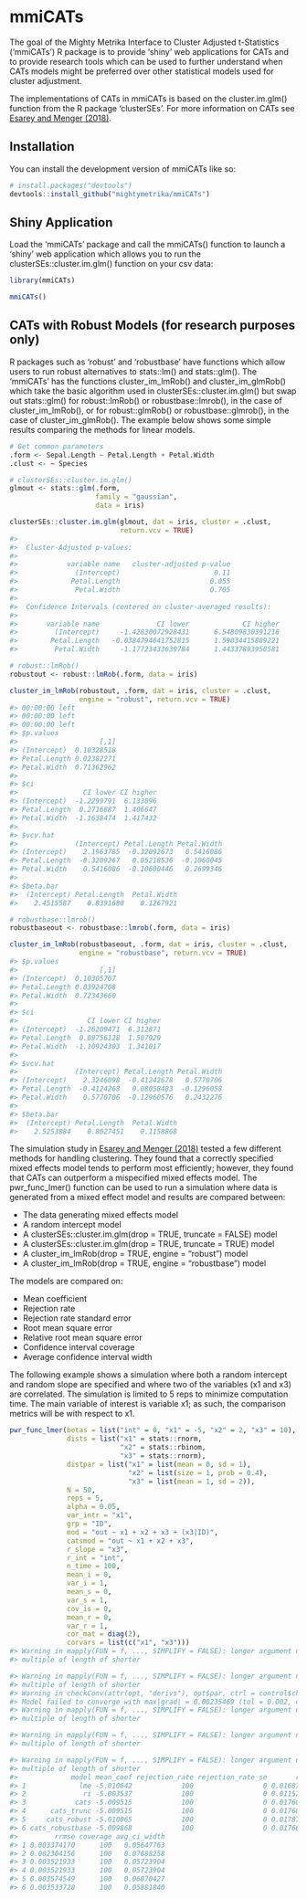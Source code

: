 
<!-- README.md is generated from README.Rmd. Please edit that file -->

# mmiCATs

<!-- badges: start -->
<!-- badges: end -->

The goal of the Mighty Metrika Interface to Cluster Adjusted
t-Statistics (‘mmiCATs’) R package is to provide ‘shiny’ web
applications for CATs and to provide research tools which can be used to
further understand when CATs models might be preferred over other
statistical models used for cluster adjustment.

The implementations of CATs in mmiCATs is based on the cluster.im.glm()
function from the R package ‘clusterSEs’. For more information on CATs
see [Esarey and Menger (2018)](https://doi.org/10.1017/psrm.2017.42).

## Installation

You can install the development version of mmiCATs like so:

``` r
# install.packages("devtools")
devtools::install_github("mightymetrika/mmiCATs")
```

## Shiny Application

Load the ‘mmiCATs’ package and call the mmiCATs() function to launch a
‘shiny’ web application which allows you to run the
clusterSEs::cluster.im.glm() function on your csv data:

``` r
library(mmiCATs)
```

``` r
mmiCATs()
```

## CATs with Robust Models (for research purposes only)

R packages such as ‘robust’ and ‘robustbase’ have functions which allow
users to run robust alternatives to stats::lm() and stats::glm(). The
‘mmiCATs’ has the functions cluster_im_lmRob() and cluster_im_glmRob()
which take the basic algorithm used in clusterSEs::cluster.im.glm() but
swap out stats::glm() for robust::lmRob() or robustbase::lmrob(), in the
case of cluster_im_lmRob(), or for robust::glmRob() or
robustbase::glmrob(), in the case of cluster_im_glmRob(). The example
below shows some simple results comparing the methods for linear models.

``` r
# Get common parameters
.form <- Sepal.Length ~ Petal.Length + Petal.Width
.clust <- ~ Species

# clusterSEs::cluster.im.glm()
glmout <- stats::glm(.form,
                     family = "gaussian",
                     data = iris)

clusterSEs::cluster.im.glm(glmout, dat = iris, cluster = .clust,
                           return.vcv = TRUE)
#> 
#>  Cluster-Adjusted p-values:  
#>  
#>            variable name   cluster-adjusted p-value
#>              (Intercept)                       0.11
#>             Petal.Length                      0.055
#>              Petal.Width                      0.705
#> 
#>  Confidence Intervals (centered on cluster-averaged results): 
#>  
#>       variable name              CI lower             CI higher
#>         (Intercept)     -1.42830072928431      6.54809830391216
#>        Petal.Length   -0.0384794641752815      1.59034415889221
#>         Petal.Width     -1.17723433639784      1.44337893950581

# robust::lmRob()
robustout <- robust::lmRob(.form, data = iris)

cluster_im_lmRob(robustout, .form, dat = iris, cluster = .clust,
                 engine = "robust", return.vcv = TRUE)
#> 00:00:00 left
#> 00:00:00 left
#> 00:00:00 left
#> $p.values
#>                    [,1]
#> (Intercept)  0.10328518
#> Petal.Length 0.02382271
#> Petal.Width  0.71362962
#> 
#> $ci
#>                CI lower CI higher
#> (Intercept)  -1.2299791  6.133096
#> Petal.Length  0.2716887  1.406647
#> Petal.Width  -1.1638474  1.417432
#> 
#> $vcv.hat
#>              (Intercept) Petal.Length Petal.Width
#> (Intercept)    2.1963785  -0.32092673   0.5416086
#> Petal.Length  -0.3209267   0.05218536  -0.1060045
#> Petal.Width    0.5416086  -0.10600446   0.2699346
#> 
#> $beta.bar
#>  (Intercept) Petal.Length  Petal.Width 
#>    2.4515587    0.8391680    0.1267921

# robustbase::lmrob()
robustbaseout <- robustbase::lmrob(.form, data = iris)

cluster_im_lmRob(robustbaseout, .form, dat = iris, cluster = .clust,
                 engine = "robustbase", return.vcv = TRUE)
#> $p.values
#>                    [,1]
#> (Intercept)  0.10305707
#> Petal.Length 0.03924708
#> Petal.Width  0.72343660
#> 
#> $ci
#>                 CI lower CI higher
#> (Intercept)  -1.26209471  6.312871
#> Petal.Length  0.09756128  1.507929
#> Petal.Width  -1.10924303  1.341017
#> 
#> $vcv.hat
#>              (Intercept) Petal.Length Petal.Width
#> (Intercept)    2.3246098  -0.41242678   0.5770706
#> Petal.Length  -0.4124268   0.08058483  -0.1296058
#> Petal.Width    0.5770706  -0.12960576   0.2432276
#> 
#> $beta.bar
#>  (Intercept) Petal.Length  Petal.Width 
#>    2.5253884    0.8027451    0.1158868
```

The simulation study in [Esarey and Menger
(2018)](https://doi.org/10.1017/psrm.2017.42) tested a few different
methods for handling clustering. They found that a correctly specified
mixed effects model tends to perform most efficiently; however, they
found that CATs can outperform a mispecified mixed effects model. The
pwr_func_lmer() function can be used to run a simulation where data is
generated from a mixed effect model and results are compared between:

- The data generating mixed effects model
- A random intercept model
- A clusterSEs::cluster.im.glm(drop = TRUE, truncate = FALSE) model
- A clusterSEs::cluster.im.glm(drop = TRUE, truncate = TRUE) model
- A cluster_im_lmRob(drop = TRUE, engine = “robust”) model
- A cluster_im_lmRob(drop = TRUE, engine = “robustbase”) model

The models are compared on:

- Mean coefficient
- Rejection rate
- Rejection rate standard error
- Root mean square error
- Relative root mean square error
- Confidence interval coverage
- Average confidence interval width

The following example shows a simulation where both a random intercept
and random slope are specified and where two of the variables (x1 and
x3) are correlated. The simulation is limited to 5 reps to minimize
computation time. The main variable of interest is variable x1; as such,
the comparison metrics will be with respect to x1.

``` r
pwr_func_lmer(betas = list("int" = 0, "x1" = -5, "x2" = 2, "x3" = 10),
              dists = list("x1" = stats::rnorm,
                           "x2" = stats::rbinom,
                           "x3" = stats::rnorm),
              distpar = list("x1" = list(mean = 0, sd = 1),
                             "x2" = list(size = 1, prob = 0.4),
                             "x3" = list(mean = 1, sd = 2)),
              N = 50,
              reps = 5,
              alpha = 0.05,
              var_intr = "x1",
              grp = "ID",
              mod = "out ~ x1 + x2 + x3 + (x3|ID)",
              catsmod = "out ~ x1 + x2 + x3",
              r_slope = "x3",
              r_int = "int",
              n_time = 100,
              mean_i = 0,
              var_i = 1,
              mean_s = 0,
              var_s = 1,
              cov_is = 0,
              mean_r = 0,
              var_r = 1,
              cor_mat = diag(2),
              corvars = list(c("x1", "x3")))
#> Warning in mapply(FUN = f, ..., SIMPLIFY = FALSE): longer argument not a
#> multiple of length of shorter

#> Warning in mapply(FUN = f, ..., SIMPLIFY = FALSE): longer argument not a
#> multiple of length of shorter
#> Warning in checkConv(attr(opt, "derivs"), opt$par, ctrl = control$checkConv, :
#> Model failed to converge with max|grad| = 0.00235469 (tol = 0.002, component 1)
#> Warning in mapply(FUN = f, ..., SIMPLIFY = FALSE): longer argument not a
#> multiple of length of shorter

#> Warning in mapply(FUN = f, ..., SIMPLIFY = FALSE): longer argument not a
#> multiple of length of shorter

#> Warning in mapply(FUN = f, ..., SIMPLIFY = FALSE): longer argument not a
#> multiple of length of shorter
#>             model mean_coef rejection_rate rejection_rate_se       rmse
#> 1             lme -5.010642            100                 0 0.01687085
#> 2              ri -5.003537            100                 0 0.01152078
#> 3            cats -5.009515            100                 0 0.01760967
#> 4      cats_trunc -5.009515            100                 0 0.01760967
#> 5     cats_robust -5.010065            100                 0 0.01787275
#> 6 cats_robustbase -5.009868            100                 0 0.01766864
#>         rrmse coverage avg_ci_width
#> 1 0.003374170      100   0.05647763
#> 2 0.002304156      100   0.07688258
#> 3 0.003521933      100   0.05723904
#> 4 0.003521933      100   0.05723904
#> 5 0.003574549      100   0.06070427
#> 6 0.003533728      100   0.05881840
```
